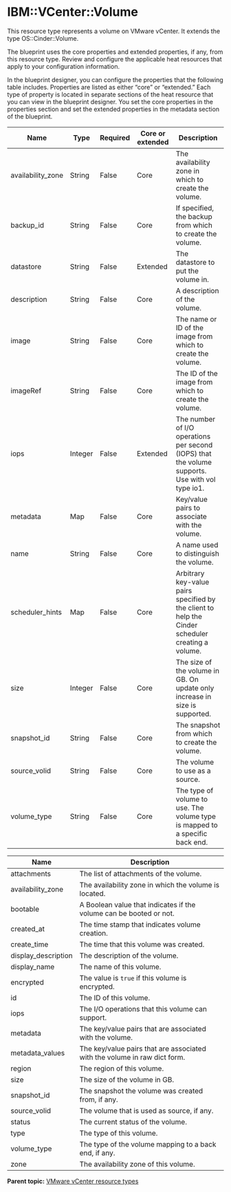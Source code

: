 # IBM::VCenter::Volume

This resource type represents a volume on VMware vCenter. It extends the type OS::Cinder::Volume.

The blueprint uses the core properties and extended properties, if any, from this resource type. Review and configure the applicable heat resources that apply to your configuration information.

In the blueprint designer, you can configure the properties that the following table includes. Properties are listed as either “core” or “extended.” Each type of property is located in separate sections of the heat resource that you can view in the blueprint designer. You set the core properties in the properties section and set the extended properties in the metadata section of the blueprint.

|Name|Type|Required|Core or extended|Description|
|----|----|--------|----------------|-----------|
|availability\_zone|String|False|Core|The availability zone in which to create the volume.|
|backup\_id|String|False|Core|If specified, the backup from which to create the volume.|
|datastore|String|False|Extended|The datastore to put the volume in.|
|description|String|False|Core|A description of the volume.|
|image|String|False|Core|The name or ID of the image from which to create the volume.|
|imageRef|String|False|Core|The ID of the image from which to create the volume.|
|iops|Integer|False|Extended|The number of I/O operations per second \(IOPS\) that the volume supports. Use with vol type io1.|
|metadata|Map|False|Core|Key/value pairs to associate with the volume.|
|name|String|False|Core|A name used to distinguish the volume.|
|scheduler\_hints|Map|False|Core|Arbitrary key-value pairs specified by the client to help the Cinder scheduler creating a volume.|
|size|Integer|False|Core|The size of the volume in GB. On update only increase in size is supported.|
|snapshot\_id|String|False|Core|The snapshot from which to create the volume.|
|source\_volid|String|False|Core|The volume to use as a source.|
|volume\_type|String|False|Core|The type of volume to use. The volume type is mapped to a specific back end.|

|Name|Description|
|----|-----------|
|attachments|The list of attachments of the volume.|
|availability\_zone|The availability zone in which the volume is located.|
|bootable|A Boolean value that indicates if the volume can be booted or not.|
|created\_at|The time stamp that indicates volume creation.|
|create\_time|The time that this volume was created.|
|display\_description|The description of the volume.|
|display\_name|The name of this volume.|
|encrypted|The value is `true` if this volume is encrypted.|
|id|The ID of this volume.|
|iops|The I/O operations that this volume can support.|
|metadata|The key/value pairs that are associated with the volume.|
|metadata\_values|The key/value pairs that are associated with the volume in raw dict form.|
|region|The region of this volume.|
|size|The size of the volume in GB.|
|snapshot\_id|The snapshot the volume was created from, if any.|
|source\_volid|The volume that is used as source, if any.|
|status|The current status of the volume.|
|type|The type of this volume.|
|volume\_type|The type of the volume mapping to a back end, if any.|
|zone|The availability zone of this volume.|

**Parent topic:** [VMware vCenter resource types](../../com.ibm.edt.heat.reference.doc/topics/ref_heat_types_vc_ov.md)

